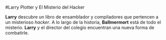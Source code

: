 #Larry Plotter y El Misterio del Hacker

**Larry** descubre un libro de ensamblador y compiladores que pertencen a un misterioso *hacker*.
A lo largo de la historia, **Ballmermort** está de todo el misterio.
**Larry** y el director del colegio encuentran una nueva forma de combatirle.
